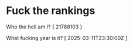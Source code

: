 # Fuck the rankings

Who the hell am I?
{ 21788103 }

What fucking year is it?
[ 2025-03-11T23:30:00Z ]
